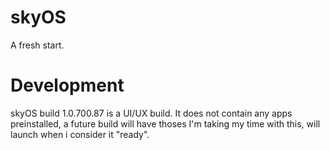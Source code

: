 # skyOS
A fresh start.

# Development
skyOS build 1.0.700.87 is a UI/UX build. 
It does not contain any apps preinstalled, a future build will have thoses
I'm taking my time with this, will launch when i consider it "ready".
